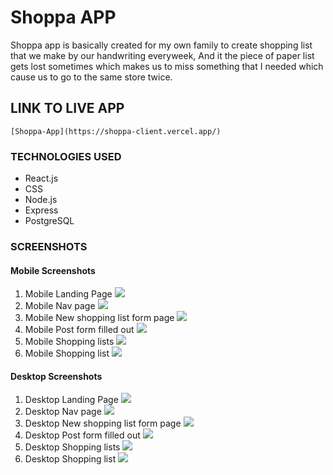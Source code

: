 # Shoppa APP

Shoppa app is basically created for my own family to create shopping list that we make by our handwriting everyweek, And it the piece of paper list gets lost sometimes which makes us to miss something that I needed which cause us to go to the same store twice.

## LINK TO LIVE APP

```
[Shoppa-App](https://shoppa-client.vercel.app/)
```

### TECHNOLOGIES USED

- React.js
- CSS
- Node.js
- Express
- PostgreSQL

### SCREENSHOTS

#### Mobile Screenshots

1. Mobile Landing Page
   ![](screenshots/mobile-home.png)
2. Mobile Nav page
   ![](screenshots/mobile-nav.png)
3. Mobile New shopping list form page
   ![](screenshots/mobile-newlistform.png)
4. Mobile Post form filled out
   ![](screenshots/mobile-postfilledform.png)
5. Mobile Shopping lists
   ![](screenshots/mobile-shoppinglists.png)
6. Mobile Shopping list
   ![](screenshots/mobile-shoppinglist.png)

#### Desktop Screenshots

1. Desktop Landing Page
   ![](screenshots/desktop-home.png)
2. Desktop Nav page
   ![](screenshots/desktop-nav.png)
3. Desktop New shopping list form page
   ![](screenshots/desktop-newlistform.png)
4. Desktop Post form filled out
   ![](screenshots/desktop-postfilledform.png)
5. Desktop Shopping lists
   ![](screenshots/desktop-shoppinglists.png)
6. Desktop Shopping list
   ![](screenshots/desktop-shoppinglist.png)
